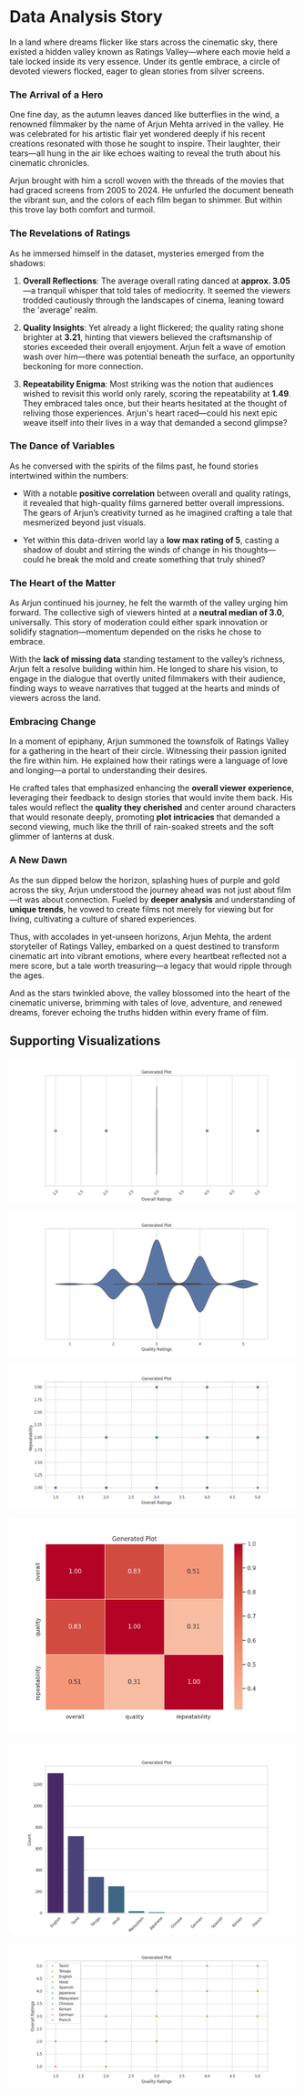 # Data Analysis Story

In a land where dreams flicker like stars across the cinematic sky, there existed a hidden valley known as Ratings Valley—where each movie held a tale locked inside its very essence. Under its gentle embrace, a circle of devoted viewers flocked, eager to glean stories from silver screens.

### **The Arrival of a Hero**

One fine day, as the autumn leaves danced like butterflies in the wind, a renowned filmmaker by the name of Arjun Mehta arrived in the valley. He was celebrated for his artistic flair yet wondered deeply if his recent creations resonated with those he sought to inspire. Their laughter, their tears—all hung in the air like echoes waiting to reveal the truth about his cinematic chronicles.

Arjun brought with him a scroll woven with the threads of the movies that had graced screens from 2005 to 2024. He unfurled the document beneath the vibrant sun, and the colors of each film began to shimmer. But within this trove lay both comfort and turmoil.

### **The Revelations of Ratings**

As he immersed himself in the dataset, mysteries emerged from the shadows:

1. **Overall Reflections**: The average overall rating danced at **approx. 3.05**—a tranquil whisper that told tales of mediocrity. It seemed the viewers trodded cautiously through the landscapes of cinema, leaning toward the 'average' realm.
   
2. **Quality Insights**: Yet already a light flickered; the quality rating shone brighter at **3.21**, hinting that viewers believed the craftsmanship of stories exceeded their overall enjoyment. Arjun felt a wave of emotion wash over him—there was potential beneath the surface, an opportunity beckoning for more connection.

3. **Repeatability Enigma**: Most striking was the notion that audiences wished to revisit this world only rarely, scoring the repeatability at **1.49**. They embraced tales once, but their hearts hesitated at the thought of reliving those experiences. Arjun's heart raced—could his next epic weave itself into their lives in a way that demanded a second glimpse?

### **The Dance of Variables**

As he conversed with the spirits of the films past, he found stories intertwined within the numbers:
- With a notable **positive correlation** between overall and quality ratings, it revealed that high-quality films garnered better overall impressions. The gears of Arjun’s creativity turned as he imagined crafting a tale that mesmerized beyond just visuals.
  
- Yet within this data-driven world lay a **low max rating of 5**, casting a shadow of doubt and stirring the winds of change in his thoughts—could he break the mold and create something that truly shined?

### **The Heart of the Matter**

As Arjun continued his journey, he felt the warmth of the valley urging him forward. The collective sigh of viewers hinted at a **neutral median of 3.0**, universally. This story of moderation could either spark innovation or solidify stagnation—momentum depended on the risks he chose to embrace.

With the **lack of missing data** standing testament to the valley’s richness, Arjun felt a resolve building within him. He longed to share his vision, to engage in the dialogue that overtly united filmmakers with their audience, finding ways to weave narratives that tugged at the hearts and minds of viewers across the land.

### **Embracing Change**

In a moment of epiphany, Arjun summoned the townsfolk of Ratings Valley for a gathering in the heart of their circle. Witnessing their passion ignited the fire within him. He explained how their ratings were a language of love and longing—a portal to understanding their desires. 

He crafted tales that emphasized enhancing the **overall viewer experience**, leveraging their feedback to design stories that would invite them back. His tales would reflect the **quality they cherished** and center around characters that would resonate deeply, promoting **plot intricacies** that demanded a second viewing, much like the thrill of rain-soaked streets and the soft glimmer of lanterns at dusk.

### **A New Dawn**

As the sun dipped below the horizon, splashing hues of purple and gold across the sky, Arjun understood the journey ahead was not just about film—it was about connection. Fueled by **deeper analysis** and understanding of **unique trends**, he vowed to create films not merely for viewing but for living, cultivating a culture of shared experiences.

Thus, with accolades in yet-unseen horizons, Arjun Mehta, the ardent storyteller of Ratings Valley, embarked on a quest destined to transform cinematic art into vibrant emotions, where every heartbeat reflected not a mere score, but a tale worth treasuring—a legacy that would ripple through the ages. 

And as the stars twinkled above, the valley blossomed into the heart of the cinematic universe, brimming with tales of love, adventure, and renewed dreams, forever echoing the truths hidden within every frame of film.

## Supporting Visualizations

![plot_1.png](plot_1.png)

![plot_2.png](plot_2.png)

![plot_3.png](plot_3.png)

![plot_4.png](plot_4.png)

![plot_5.png](plot_5.png)

![plot_6.png](plot_6.png)

